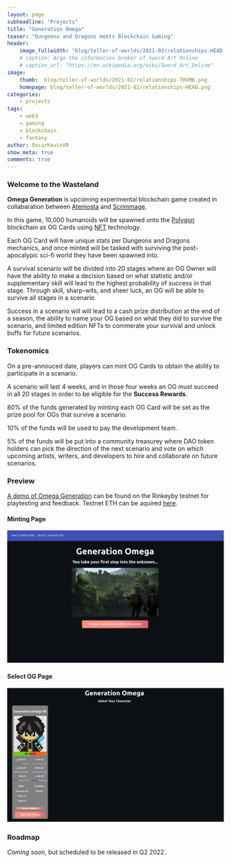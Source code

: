 ```yaml
---
layout: page
subheadline: "Projects"
title: "Generation Omega"
teaser: "Dungeons and Dragons meets Blockchain Gaming"
header:
    image_fullwidth: "blog/teller-of-worlds/2021-02/relationships-HEAD.png"
    # caption: Argo the information broker of Sword Art Online
    # caption_url: "https://en.wikipedia.org/wiki/Sword_Art_Online"
image:
    thumb:  blog/teller-of-worlds/2021-02/relationships-THUMB.png
    homepage: blog/teller-of-worlds/2021-02/relationships-HEAD.png
categories:
    - projects
tags:
    - web3
    - gaming
    - blockchain
    - fantasy
author: OscarKevinXR
show_meta: true
comments: true
---
```


### Welcome to the Wasteland
**Omega Generation** is upcoming experimental blockchain game created in collabaration between [Atemosta][1] and [Scrimmage][2]. 

In this game, 10,000 humanoids will be spawned onto the [Polygon][3] blockchain as OG Cards using [NFT][4] technology. 

Each OG Card will have unique stats per Dungeons and Dragons mechanics, and once minted will be tasked with surviving the post-apocalypic sci-fi world they have been spawned into. 

A survival scenario will be divided into 20 stages where an OG Owner will have the ability to make a decision based on what statistic and/or supplementary skill will lead to the highest probability of success in that stage. Through skill, sharp-wits, and sheer luck, an OG will be able to survive all stages in a scenario. 

Success in a scenario will will lead to a cash prize distribution at the end of a season, the ability to name your OG based on what they did to survive the scenario, and limited edition NFTs to commerate your survival and unlock buffs for future scenarios. 

### Tokenomics
On a pre-annouced date, players can mint OG Cards to obtain the ability to participate in a scenario. 

A scenario will last 4 weeks, and in those four weeks an OG must succeed in all 20 stages in order to be eligible for the **Success Rewards**.

80% of the funds generated by minting each OG Card will be set as the prize pool for OGs that survive a scenario. 

10% of the funds will be used to pay the development team.

5% of the funds will be put into a community treasurey where DAO token holders can pick the direction of the next scenario and vote on which upcoming artists, writers, and developers to hire and collaborate on future scenarios.

### Preview
[A demo of Omega Generation][5] can be found on the Rinkeyby testnet for playtesting and feedback. Testnet ETH can be aquired [here][6]. 

#### Minting Page
![Minting Page Screenshot](/images/projects/generation-omega/mint.png)

#### Select OG Page
![Selecting OG Screenshot](/images/projects/generation-omega/select.png)



### Roadmap
*Coming soon*, but scheduled to be released in Q2 2022.



[1]: {{site.url}}{{site.baseurl}}/
[2]: https://scrimmage.us/
[3]: https://polygon.technology/
[4]: https://www.merriam-webster.com/dictionary/NFT
[5]: https://generation-omega-client.vercel.app/
[6]: https://faucets.chain.link/rinkeby